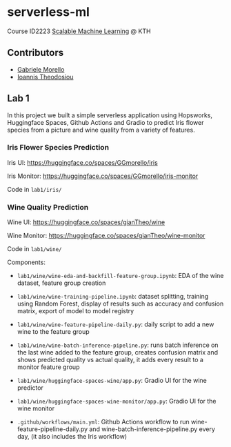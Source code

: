 # serverless-ml
Course ID2223 [Scalable Machine Learning](https://id2223kth.github.io/) @ KTH 

## Contributors
- [Gabriele Morello](https://github.com/GGmorello)
- [Ioannis Theodosiou](https://github.com/GiannisTheo)

## Lab 1

In this project we built a simple serverless application using Hopsworks, Huggingface Spaces, Github Actions and Gradio to predict Iris flower species from a picture and wine quality from a variety of features.

### Iris Flower Species Prediction

Iris UI: https://huggingface.co/spaces/GGmorello/iris

Iris Monitor: https://huggingface.co/spaces/GGmorello/iris-monitor

Code in `lab1/iris/`

### Wine Quality Prediction

Wine UI: https://huggingface.co/spaces/gianTheo/wine

Wine Monitor: https://huggingface.co/spaces/gianTheo/wine-monitor

Code in `lab1/wine/`

Components: 

- `lab1/wine/wine-eda-and-backfill-feature-group.ipynb`: EDA of the wine dataset, feature group creation

- `lab1/wine/wine-training-pipeline.ipynb`: dataset splitting, training using Random Forest, display of results such as accuracy and confusion matrix, export of model to model registry

- `lab1/wine/wine-feature-pipeline-daily.py`: daily script to add a new wine to the feature group

- `lab1/wine/wine-batch-inference-pipeline.py`: runs batch inference on the last wine added to the feature group, creates confusion matrix and shows predicted quality vs actual quality, it adds every result to a monitor feature group

- `lab1/wine/huggingface-spaces-wine/app.py`: Gradio UI for the wine predictor

- `lab1/wine/huggingface-spaces-wine-monitor/app.py`: Gradio UI for the wine monitor

- `.github/workflows/main.yml`: Github Actions workflow to run wine-feature-pipeline-daily.py and wine-batch-inference-pipeline.py every day, (it also includes the Iris workflow)